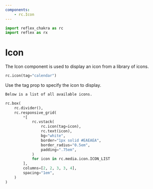 ```yaml
---
components:
    - rc.Icon
---
```


```python exec
import reflex_chakra as rc
import reflex as rx
```

# Icon

The Icon component is used to display an icon from a library of icons.

```python demo
rc.icon(tag="calendar")
```

Use the tag prop to specify the icon to display.

```md alert success
Below is a list of all available icons.
```

```python eval
rc.box(
    rc.divider(),
    rc.responsive_grid(
        *[
            rc.vstack(
                rc.icon(tag=icon),
                rc.text(icon),
                bg="white",
                border="1px solid #EAEAEA",
                border_radius="0.5em",
                padding=".75em",
            )
            for icon in rc.media.icon.ICON_LIST
        ],
        columns=[2, 2, 3, 3, 4],
        spacing="1em",
    )
)
```
